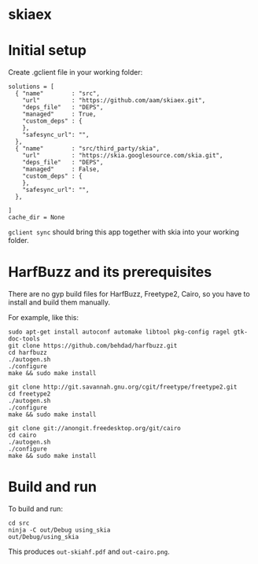# skiaex
Initial setup
===

Create .gclient file in your working folder:

```
solutions = [
  { "name"        : "src",
    "url"         : "https://github.com/aam/skiaex.git",
    "deps_file"   : "DEPS",
    "managed"     : True,
    "custom_deps" : {
    },
    "safesync_url": "",
  },
  { "name"        : "src/third_party/skia",
    "url"         : "https://skia.googlesource.com/skia.git",
    "deps_file"   : "DEPS",
    "managed"     : False,
    "custom_deps" : {
    },
    "safesync_url": "",
  },

]
cache_dir = None
```

```gclient sync``` should bring this app together with skia into your working folder.

HarfBuzz and its prerequisites
===

There are no gyp build files for HarfBuzz, Freetype2, Cairo, so you have to install and build them manually.

For example, like this:

```
sudo apt-get install autoconf automake libtool pkg-config ragel gtk-doc-tools
git clone https://github.com/behdad/harfbuzz.git
cd harfbuzz
./autogen.sh
./configure
make && sudo make install
```

```
git clone http://git.savannah.gnu.org/cgit/freetype/freetype2.git
cd freetype2
./autogen.sh
./configure
make && sudo make install
```

```
git clone git://anongit.freedesktop.org/git/cairo
cd cairo
./autogen.sh
./configure
make && sudo make install
```

Build and run
===

To build and run:
```
cd src
ninja -C out/Debug using_skia
out/Debug/using_skia
````

This produces ```out-skiahf.pdf``` and ```out-cairo.png```.
